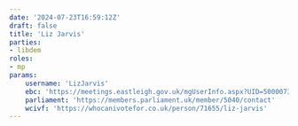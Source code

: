 ```yaml
---
date: '2024-07-23T16:59:12Z'
draft: false
title: 'Liz Jarvis'
parties:
- libdem
roles:
- mp
params:
    username: 'LizJarvis'
    ebc: 'https://meetings.eastleigh.gov.uk/mgUserInfo.aspx?UID=50000739'
    parliament: 'https://members.parliament.uk/member/5040/contact'
    wcivf: 'https://whocanivotefor.co.uk/person/71655/liz-jarvis'
---
```

